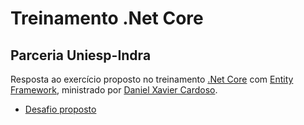# Treinamento .Net Core

## Parceria Uniesp-Indra

Resposta ao exercício proposto no treinamento [.Net Core](https://dotnet.microsoft.com) com [Entity Framework](https://docs.microsoft.com/pt-br/ef/), ministrado por [Daniel Xavier Cardoso](https://github.com/danielcardosodev/).

- [Desafio proposto](./ProjetoDesafio.pdf)